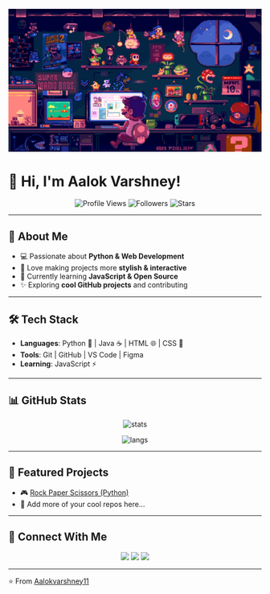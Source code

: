 <p align="center">
  <img src="assets/header.gif" alt="Aalok Varshney - Header GIF" width="820" />
</p>

# 👋 Hi, I'm Aalok Varshney!  

<p align="center">
  <img src="https://komarev.com/ghpvc/?username=Aalokvarshney11&style=flat-square&color=blueviolet" alt="Profile Views" />
  <img src="https://img.shields.io/github/followers/Aalokvarshney11?label=Followers&style=flat-square&color=brightgreen" alt="Followers" />
  <img src="https://img.shields.io/github/stars/Aalokvarshney11?label=Stars&style=flat-square&color=ff69b4" alt="Stars" />
</p>

---

## 🚀 About Me  
- 💻 Passionate about **Python & Web Development**  
- 🎨 Love making projects more **stylish & interactive**  
- 🎯 Currently learning **JavaScript & Open Source**  
- ✨ Exploring **cool GitHub projects** and contributing  

---

## 🛠️ Tech Stack  

- **Languages**: Python 🐍 | Java ☕ | HTML 🌐 | CSS 🎨  
- **Tools**: Git | GitHub | VS Code | Figma  
- **Learning**: JavaScript ⚡  

---

## 📊 GitHub Stats  

<p align="center">
  <img src="https://github-readme-stats.vercel.app/api?username=Aalokvarshney11&show_icons=true&theme=tokyonight" alt="stats" />
</p>  

<p align="center">
  <img src="https://github-readme-stats.vercel.app/api/top-langs/?username=Aalokvarshney11&layout=compact&theme=tokyonight" alt="langs" />
</p>  

---

## 🌟 Featured Projects  

- 🎮 [Rock Paper Scissors (Python)](https://github.com/Aalokvarshney11/rock-paper-scissors)  
- 📘 Add more of your cool repos here…  

---

## 🤝 Connect With Me  

<p align="center">
  <a href="https://github.com/Aalokvarshney11"><img src="https://img.shields.io/badge/GitHub-Aalokvarshney11-black?style=for-the-badge&logo=github" /></a>
  <a href="https://linkedin.com"><img src="https://img.shields.io/badge/LinkedIn-Connect-blue?style=for-the-badge&logo=linkedin" /></a>
  <a href="https://instagram.com"><img src="https://img.shields.io/badge/Instagram-Follow-pink?style=for-the-badge&logo=instagram" /></a>
</p>

---

⭐️ From [Aalokvarshney11](https://github.com/Aalokvarshney11)

